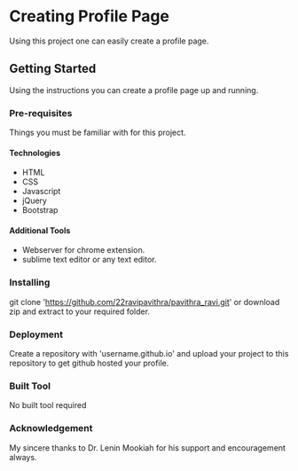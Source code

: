# Creating Profile Page
Using this project one can easily create a profile page.
## Getting Started
Using the instructions you can create a profile page up and running.
### Pre-requisites
Things you must be familiar with for this project.
#### Technologies
* HTML
* CSS
* Javascript
* jQuery
* Bootstrap
#### Additional Tools
* Webserver for chrome extension.
* sublime text editor or any text editor.

### Installing
git clone 'https://github.com/22ravipavithra/pavithra_ravi.git' or download zip and extract to your required folder.

### Deployment
Create a repository with 'username.github.io' and upload your project to this repository to get github hosted your profile.

### Built Tool
No built tool required

### Acknowledgement

My sincere thanks to Dr. Lenin Mookiah for his support and encouragement always.





